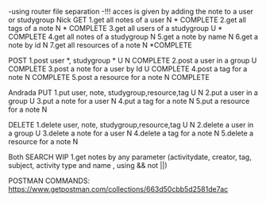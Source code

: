 -using router file separation
-!!! acces is given by adding the note to a user or studygroup
Nick
GET
1.get all notes of a user N \* COMPLETE
2.get all tags of a note N \* COMPLETE
3.get all users of a studygroup U \* COMPLETE
4.get all notes of a studygroup N
5.get a note by name N
6.get a note by id N
7.get all resources of a note N \*COMPLETE

POST
1.post user \*, studygroup \* U N COMPLETE
2.post a user in a group U COMPLETE
3.post a note for a user by Id U COMPLETE
4.post a tag for a note N COMPLETE
5.post a resource for a note N COMPLETE

Andrada
PUT
1.put user, note, studygroup,resource,tag U N
2.put a user in a group U
3.put a note for a user N
4.put a tag for a note N
5.put a resource for a note N

DELETE
1.delete user, note, studygroup,resource,tag U N
2.delete a user in a group U
3.delete a note for a user N
4.delete a tag for a note N
5.delete a resource for a note N

Both
SEARCH WIP
1.get notes by any parameter (activitydate, creator, tag, subject, activity type and name , using && not ||)

POSTMAN COMMANDS:
https://www.getpostman.com/collections/663d50cbb5d2581de7ac
